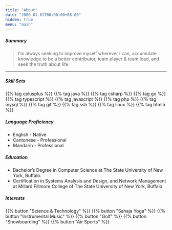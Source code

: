 ```yaml
---
title: "About"
date: "2000-01-01T00:00:00+08:00"
hidden: true
menu: "main"
---
```


##### Summary
> I’m always seeking to improve myself wherever I can, accumulate knowledge to be a better contributor, team player & team lead, and seek the truth about life.

&#32;  
***
&#32;  

##### Skill Sets
{{% tag cplusplus %}}
{{% tag java %}}
{{% tag csharp %}}
{{% tag go %}}
{{% tag typescript %}}
{{% tag javascript %}}
{{% tag php %}}
{{% tag mysql %}}
{{% tag git %}}
{{% tag ssh %}}
{{% tag linux %}}
{{% tag html5 %}}

&#32;  

##### Language Proficiency
* English - Native
* Cantonese - Professional
* Mandarin - Professional

&#32;  

##### Education
* Bachelor’s Degree in Computer Science at The State University of New York, Buffalo.
* Certification in Systems Analysis and Design, and Network Management at Millard Fillmore College of The State University of New York, Buffalo.

&#32;  

##### Interests
{{% button "Science & Technology" %}} {{% button "Sahaja Yoga" %}} {{% button "Instrumental Music" %}} {{% button "Golf" %}} {{% button "Snowboarding" %}} {{% button "Air Sports" %}}